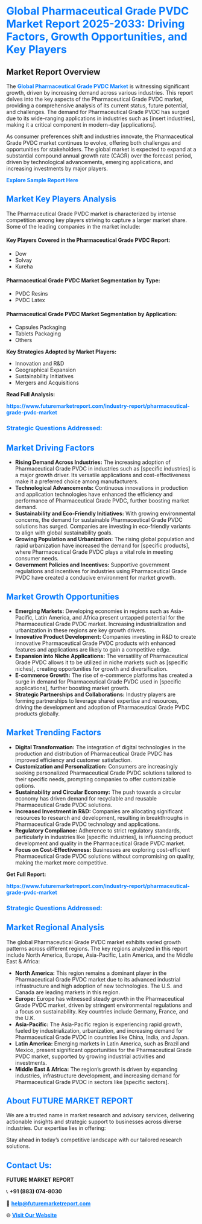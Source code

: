 <h1 style="color: #007BFF;">Global Pharmaceutical Grade PVDC Market Report 2025-2033: Driving Factors, Growth Opportunities, and Key Players</h1>

<section id="overview">
<h2>Market Report Overview</h2>
<p>The <a href="https://www.futuremarketreport.com/industry-report/pharmaceutical-grade-pvdc-market" style="color: #007BFF; text-decoration: none;"><strong>Global Pharmaceutical Grade PVDC Market</strong></a> is witnessing significant growth, driven by increasing demand across various industries. This report delves into the key aspects of the Pharmaceutical Grade PVDC market, providing a comprehensive analysis of its current status, future potential, and challenges. The demand for Pharmaceutical Grade PVDC has surged due to its wide-ranging applications in industries such as [insert industries], making it a critical component in modern-day [applications].</p>
<p>As consumer preferences shift and industries innovate, the Pharmaceutical Grade PVDC market continues to evolve, offering both challenges and opportunities for stakeholders. The global market is expected to expand at a substantial compound annual growth rate (CAGR) over the forecast period, driven by technological advancements, emerging applications, and increasing investments by major players.</p>
</section>

<section id="overview">
<p><a href="https://www.futuremarketreport.com/request-sample/reportId=32863" style="color: #007BFF; text-decoration: none;"><strong>Explore Sample Report Here</strong></a></p>
</section>

<section id="key-players">
<h2 style="color: #007BFF;">Market Key Players Analysis</h2>
<p>The Pharmaceutical Grade PVDC market is characterized by intense competition among key players striving to capture a larger market share. Some of the leading companies in the market include:</p>
<h4>Key Players Covered in the Pharmaceutical Grade PVDC Report:</h4>
<ul><li>Dow</li><li>Solvay</li><li>Kureha</li></ul>
<h4>Pharmaceutical Grade PVDC Market Segmentation by Type:</h4>
<ul><li>PVDC Resins</li><li>PVDC Latex</li></ul>

<h4>Pharmaceutical Grade PVDC Market Segmentation by Application:</h4>
<ul><li>Capsules Packaging</li><li>Tablets Packaging</li><li>Others</li></ul>
<p><strong>Key Strategies Adopted by Market Players:</strong></p>
<ul>
<li>Innovation and R&D</li>
<li>Geographical Expansion</li>
<li>Sustainability Initiatives</li>
<li>Mergers and Acquisitions</li>
</ul>
</section>

<section>
<p><strong>Read Full Analysis: </strong></p><a href="https://www.futuremarketreport.com/industry-report/pharmaceutical-grade-pvdc-market" style="color: #007BFF; text-decoration: none;"><strong>https://www.futuremarketreport.com/industry-report/pharmaceutical-grade-pvdc-market</strong></a>
<h3 style="color: #007BFF;">Strategic Questions Addressed:</h3>
</section>

<section id="driving-factors">
<h2 style="color: #007BFF;">Market Driving Factors</h2>
<ul>
<li><strong>Rising Demand Across Industries:</strong> The increasing adoption of Pharmaceutical Grade PVDC in industries such as [specific industries] is a major growth driver. Its versatile applications and cost-effectiveness make it a preferred choice among manufacturers.</li>
<li><strong>Technological Advancements:</strong> Continuous innovations in production and application technologies have enhanced the efficiency and performance of Pharmaceutical Grade PVDC, further boosting market demand.</li>
<li><strong>Sustainability and Eco-Friendly Initiatives:</strong> With growing environmental concerns, the demand for sustainable Pharmaceutical Grade PVDC solutions has surged. Companies are investing in eco-friendly variants to align with global sustainability goals.</li>
<li><strong>Growing Population and Urbanization:</strong> The rising global population and rapid urbanization have increased the demand for [specific products], where Pharmaceutical Grade PVDC plays a vital role in meeting consumer needs.</li>
<li><strong>Government Policies and Incentives:</strong> Supportive government regulations and incentives for industries using Pharmaceutical Grade PVDC have created a conducive environment for market growth.</li>
</ul>
</section>

<section id="growth-opportunities">
<h2 style="color: #007BFF;">Market Growth Opportunities</h2>
<ul>
<li><strong>Emerging Markets:</strong> Developing economies in regions such as Asia-Pacific, Latin America, and Africa present untapped potential for the Pharmaceutical Grade PVDC market. Increasing industrialization and urbanization in these regions are key growth drivers.</li>
<li><strong>Innovative Product Development:</strong> Companies investing in R&D to create innovative Pharmaceutical Grade PVDC products with enhanced features and applications are likely to gain a competitive edge.</li>
<li><strong>Expansion into Niche Applications:</strong> The versatility of Pharmaceutical Grade PVDC allows it to be utilized in niche markets such as [specific niches], creating opportunities for growth and diversification.</li>
<li><strong>E-commerce Growth:</strong> The rise of e-commerce platforms has created a surge in demand for Pharmaceutical Grade PVDC used in [specific applications], further boosting market growth.</li>
<li><strong>Strategic Partnerships and Collaborations:</strong> Industry players are forming partnerships to leverage shared expertise and resources, driving the development and adoption of Pharmaceutical Grade PVDC products globally.</li>
</ul>
</section>

<section id="trending-factors">
<h2 style="color: #007BFF;">Market Trending Factors</h2>
<ul>
<li><strong>Digital Transformation:</strong> The integration of digital technologies in the production and distribution of Pharmaceutical Grade PVDC has improved efficiency and customer satisfaction.</li>
<li><strong>Customization and Personalization:</strong> Consumers are increasingly seeking personalized Pharmaceutical Grade PVDC solutions tailored to their specific needs, prompting companies to offer customizable options.</li>
<li><strong>Sustainability and Circular Economy:</strong> The push towards a circular economy has driven demand for recyclable and reusable Pharmaceutical Grade PVDC solutions.</li>
<li><strong>Increased Investment in R&D:</strong> Companies are allocating significant resources to research and development, resulting in breakthroughs in Pharmaceutical Grade PVDC technology and applications.</li>
<li><strong>Regulatory Compliance:</strong> Adherence to strict regulatory standards, particularly in industries like [specific industries], is influencing product development and quality in the Pharmaceutical Grade PVDC market.</li>
<li><strong>Focus on Cost-Effectiveness:</strong> Businesses are exploring cost-efficient Pharmaceutical Grade PVDC solutions without compromising on quality, making the market more competitive.</li>
</ul>
</section>

<section>
<p><strong>Get Full Report: </strong></p><a href="https://www.futuremarketreport.com/industry-report/pharmaceutical-grade-pvdc-market" style="color: #007BFF; text-decoration: none;"><strong>https://www.futuremarketreport.com/industry-report/pharmaceutical-grade-pvdc-market</strong></a>
<h3 style="color: #007BFF;">Strategic Questions Addressed:</h3>
</section>


<section id="regional-analysis">
<h2 style="color: #007BFF;">Market Regional Analysis</h2>
<p>The global Pharmaceutical Grade PVDC market exhibits varied growth patterns across different regions. The key regions analyzed in this report include North America, Europe, Asia-Pacific, Latin America, and the Middle East & Africa:</p>
<ul>
<li><strong>North America:</strong> This region remains a dominant player in the Pharmaceutical Grade PVDC market due to its advanced industrial infrastructure and high adoption of new technologies. The U.S. and Canada are leading markets in this region.</li>
<li><strong>Europe:</strong> Europe has witnessed steady growth in the Pharmaceutical Grade PVDC market, driven by stringent environmental regulations and a focus on sustainability. Key countries include Germany, France, and the U.K.</li>
<li><strong>Asia-Pacific:</strong> The Asia-Pacific region is experiencing rapid growth, fueled by industrialization, urbanization, and increasing demand for Pharmaceutical Grade PVDC in countries like China, India, and Japan.</li>
<li><strong>Latin America:</strong> Emerging markets in Latin America, such as Brazil and Mexico, present significant opportunities for the Pharmaceutical Grade PVDC market, supported by growing industrial activities and investments.</li>
<li><strong>Middle East & Africa:</strong> The region’s growth is driven by expanding industries, infrastructure development, and increasing demand for Pharmaceutical Grade PVDC in sectors like [specific sectors].</li>
</ul>
</section>

<footer>
<h2 style="color: #007BFF;">About FUTURE MARKET REPORT</h2>
<p>We are a trusted name in market research and advisory services, delivering actionable insights and strategic support to businesses across diverse industries. Our expertise lies in offering:</p>

<p>Stay ahead in today’s competitive landscape with our tailored research solutions.</p>

<h2 style="color: #007BFF;">Contact Us:</h2>
<p><strong>FUTURE MARKET REPORT</strong></p>
<p>📞 <strong>+91 (883) 074-8030</strong></p>
<p>📧 <strong><a href="mailto:help@futuremarketreport.com" style="color: #007BFF;">help@futuremarketreport.com</a></strong></p>
<p>🌐 <strong><a href="https://www.futuremarketreport.com/" style="color: #007BFF;">Visit Our Website</a></strong></p>
</footer>